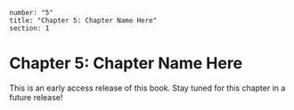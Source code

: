 ```metadata
number: "5"
title: "Chapter 5: Chapter Name Here"
section: 1
```

# Chapter 5: Chapter Name Here

This is an early access release of this book. Stay tuned for this chapter in a future release!